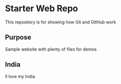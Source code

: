 # Starter Web Repo

This repository is for showing how Git and GitHub work

## Purpose

Sample website with plenty of files for demos

## India
lI love my India
